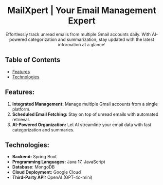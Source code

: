 <h1 align="center">MailXpert | Your Email Management Expert</h1>
<p align="center">Effortlessly track unread emails from multiple Gmail accounts daily. With AI-powered categorization and summarization, stay updated with the latest information at a glance!</p>

## Table of Contents
- [Features](#features) 
- [Technologies](#technologies)

## Features:
1. **Integrated Management:** Manage multiple Gmail accounts from a single platform.
2. **Scheduled Email Fetching:** Stay on top of unread emails with automated retrieval.
3. **AI-Powered Organization:** Let AI streamline your email data with fast categorization and summaries.

## Technologies:
- **Backend:** Spring Boot
- **Programming Languages:** Java 17, JavaScript
- **Database:** MongoDB
- **Cloud Deployment:** Google Cloud
- **Third-Party API:** OpenAI (GPT-4o-mini)
